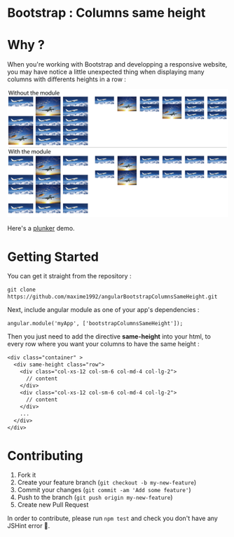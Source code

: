 Bootstrap : Columns same height
===================

# Why ?
When you're working with Bootstrap and developping a responsive website, you may have notice a little unexpected thing when displaying many columns with differents heights in a row :

![Image](./demo.png?raw=true)

Here's a [plunker](http://plnkr.co/edit/XROM6qyh5X8Gfsm4B75n?p=preview) demo.

# Getting Started
You can get it straight from the repository : 
```
git clone https://github.com/maxime1992/angularBootstrapColumnsSameHeight.git
```

Next, include angular module as one of your app's dependencies :
```
angular.module('myApp', ['bootstrapColumnsSameHeight']);
```

Then you just need to add the directive **same-height** into your html, to every row where you want your columns to have the same height :
```
<div class="container" >
  <div same-height class="row">
    <div class="col-xs-12 col-sm-6 col-md-4 col-lg-2">
      // content
    </div>
    <div class="col-xs-12 col-sm-6 col-md-4 col-lg-2">
      // content
    </div>
    ...
  </div>
</div>
```

# Contributing
1. Fork it
2. Create your feature branch (`git checkout -b my-new-feature`)
3. Commit your changes (`git commit -am 'Add some feature'`)
4. Push to the branch (`git push origin my-new-feature`)
5. Create new Pull Request

In order to contribute, please run `npm test` and check you don't have any JSHint error :tada:.  
